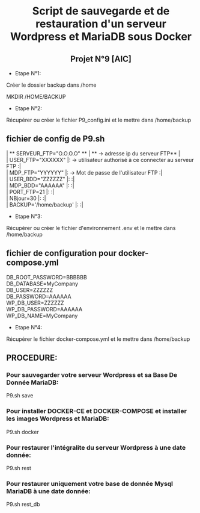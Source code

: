 # <div align="center"> Script de sauvegarde et de restauration d'un serveur Wordpress et MariaDB sous Docker </div>

## <div align="center"> Projet N°9 [AIC] </div>

* Etape N°1:  

Créer le dossier backup dans /home

MKDIR /HOME/BACKUP

* Etape N°2:

Récupérer ou créer le fichier P9_config.ini et le mettre dans /home/backup

## fichier de config de P9.sh

| ** SERVEUR_FTP="O.O.O.O" ** | ** -> adresse ip du serveur FTP** |  
| USER_FTP="XXXXXX"     |: -> utilisateur authorisé à ce connecter au serveur FTP :|  
| MDP_FTP="YYYYYY"      |: -> Mot de passe de l'utilisateur FTP                   :|  
| USER_BDD="ZZZZZZ"     |:                                                        :|  
| MDP_BDD="AAAAAA"      |:                                                        :|  
| PORT_FTP=21           |:                                                        :|  
| NBjour=30             |:                                                        :|  
| BACKUP='/home/backup' |:                                                        :|  

* Etape N°3:

Récupérer ou créer le fichier d'environnement .env et le mettre dans /home/backup

## fichier de configuration pour docker-compose.yml

DB_ROOT_PASSWORD=BBBBBB  
DB_DATABASE=MyCompany  
DB_USER=ZZZZZZ  
DB_PASSWORD=AAAAAA  
WP_DB_USER=ZZZZZZ  
WP_DB_PASSWORD=AAAAAA  
WP_DB_NAME=MyCompany  

* Etape N°4:

Récupérer le fichier docker-compose.yml et le mettre dans /home/backup

## PROCEDURE:

### Pour sauvegarder votre serveur Wordpress et sa Base De Donnée MariaDB:

P9.sh save

### Pour installer DOCKER-CE et DOCKER-COMPOSE et installer les images Wordpress et MariaDB:

P9.sh docker

### Pour restaurer l'intégralite du serveur Wordpress à une date donnée:

P9.sh rest

### Pour restaurer uniquement votre base de donnée Mysql MariaDB à une date donnée:

P9.sh rest_db
